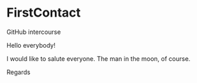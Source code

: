 # FirstContact
GitHub intercourse

Hello everybody!

I would like to salute everyone.
The man in the moon, of course.

Regards
